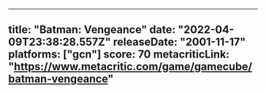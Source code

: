 
---
title: "Batman: Vengeance"
date: "2022-04-09T23:38:28.557Z"
releaseDate: "2001-11-17"
platforms: ["gcn"]
score: 70
metacriticLink: "https://www.metacritic.com/game/gamecube/batman-vengeance"
---
